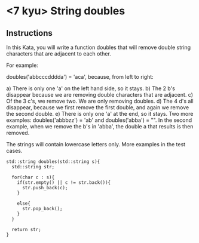 # <7 kyu> String doubles

## Instructions

In this Kata, you will write a function doubles that will remove double string characters that are adjacent to each other.

For example:

doubles('abbcccdddda') = 'aca', because, from left to right:

a) There is only one 'a' on the left hand side, so it stays.
b) The 2 b's disappear because we are removing double characters that are adjacent. 
c) Of the 3 c's, we remove two. We are only removing doubles. 
d) The 4 d's all disappear, because we first remove the first double, and again we remove the second double.
e) There is only one 'a' at the end, so it stays.
Two more examples: doubles('abbbzz') = 'ab' and doubles('abba') = "". In the second example, when we remove the b's in 'abba', the double a that results is then removed.

The strings will contain lowercase letters only. More examples in the test cases.

```
std::string doubles(std::string s){
  std::string str;
  
  for(char c : s){
    if(str.empty() || c != str.back()){
      str.push_back(c);
    }
    
    else{
      str.pop_back();
    }
  }
  
  return str;
}
```
